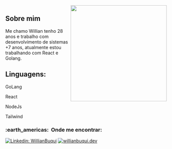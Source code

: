 
<img align="right" width="300" src="https://i2.wp.com/allhtaccess.info/wp-content/uploads/2018/03/programming.gif?fit=1281%2C716&ssl=1" />

<h2>Sobre mim</h2>

<p>
  Me chamo Willian tenho 28 anos e trabalho com desenvolvimento de sistemas 
  +7 anos, atualmente estou trabalhando com React e Golang.
</p>


## **Linguagens:** 

<p>GoLang</p>
<p>React</p>
<p>NodeJs</p>
<p>Tailwind</p>



<h3> :earth_americas: &nbsp;Onde me encontrar: </h3> 

[![Linkedin: WillianBuqui](https://img.shields.io/badge/-WillianBuqui-blue?style=flat-square&logo=Linkedin&logoColor=white&link=https://www.linkedin.com/in/willian-buqui-146409a4)](https://www.linkedin.com/in/willian-buqui-146409a4)
[![willianbuqui.dev](https://img.shields.io/badge/Website-46a2f1.svg?&style=flat-square&logo=Google-Chrome&logoColor=white&link=https://app.willianbuqui.dev/)](https://app.willianbuqui.dev/)
